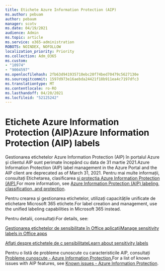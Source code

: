 ```yaml
---
title: Etichete Azure Information Protection (AIP)
ms.author: pebuam
author: pebaum
manager: scotv
ms.date: 04/19/2021
audience: Admin
ms.topic: article
ms.service: o365-administration
ROBOTS: NOINDEX, NOFOLLOW
localization_priority: Priority
ms.collection: Adm_O365
ms.custom:
- "10974"
- "9004597"
ms.openlocfilehash: 2fb63d941935710ebc20f74bed70479c5627130e
ms.sourcegitcommit: 1597d973e16aebda24421f18b911ea4c7197dfc3
ms.translationtype: MT
ms.contentlocale: ro-RO
ms.lasthandoff: 04/20/2021
ms.locfileid: "52125242"
---
```

# <a name="azure-information-protection-aip-labels"></a><span data-ttu-id="941f5-102">Etichete Azure Information Protection (AIP)</span><span class="sxs-lookup"><span data-stu-id="941f5-102">Azure Information Protection (AIP) labels</span></span>

<span data-ttu-id="941f5-103">Gestionarea etichetelor Azure Information Protection (AIP) în portalul Azure și clientul AIP sunt perimate începând cu data de 31 martie 2021.</span><span class="sxs-lookup"><span data-stu-id="941f5-103">Azure Information Protection (AIP) label management in the Azure Portal and the AIP client are deprecated as of March 31, 2021.</span></span> <span data-ttu-id="941f5-104">Pentru mai multe informații, consultați Etichetarea, clasificarea [și protecția Azure Information Protection (AIP).](https://docs.microsoft.com/azure/information-protection/aip-classification-and-protection)</span><span class="sxs-lookup"><span data-stu-id="941f5-104">For more information, see [Azure Information Protection (AIP) labeling, classification, and protection](https://docs.microsoft.com/azure/information-protection/aip-classification-and-protection).</span></span>

<span data-ttu-id="941f5-105">Pentru crearea și gestionarea etichetelor, utilizați capacitățile unificate de etichetare Microsoft 365 etichete.</span><span class="sxs-lookup"><span data-stu-id="941f5-105">For label creation and management, use the unified labeling capabilities in Microsoft 365 instead.</span></span> 

<span data-ttu-id="941f5-106">Pentru detalii, consultați:</span><span class="sxs-lookup"><span data-stu-id="941f5-106">For details, see:</span></span>

[<span data-ttu-id="941f5-107">Gestionarea etichetelor de sensibilitate în Office aplicații</span><span class="sxs-lookup"><span data-stu-id="941f5-107">Manage sensitivity labels in Office apps</span></span>](https://docs.microsoft.com/microsoft-365/compliance/sensitivity-labels-office-apps)

[<span data-ttu-id="941f5-108">Aflați despre etichetele de c sensibilitate</span><span class="sxs-lookup"><span data-stu-id="941f5-108">Learn about sensitivity labels</span></span>](https://docs.microsoft.com/microsoft-365/compliance/sensitivity-labels)

<span data-ttu-id="941f5-109">Pentru o listă de probleme cunoscute cu caracteristicile AIP, consultați [Probleme cunoscute - Azure Information Protection.](https://docs.microsoft.com/azure/information-protection/known-issues)</span><span class="sxs-lookup"><span data-stu-id="941f5-109">For a list of known issues with AIP features, see [Known issues - Azure Information Protection](https://docs.microsoft.com/azure/information-protection/known-issues).</span></span>